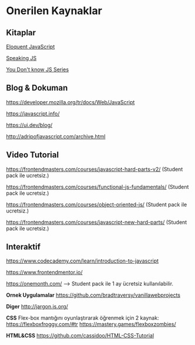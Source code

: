 # Onerilen Kaynaklar

## Kitaplar
[Eloquent JavaScript](https://eloquentjavascript.net/)

[Speaking JS](http://speakingjs.com/es5/index.html)

[You Don't know JS Series](https://github.com/getify/You-Dont-Know-JS)

## Blog & Dokuman
https://developer.mozilla.org/tr/docs/Web/JavaScript

https://javascript.info/

https://ui.dev/blog/

http://adripofjavascript.com/archive.html


## Video Tutorial
https://frontendmasters.com/courses/javascript-hard-parts-v2/ (Student pack ile ucretsiz.)

https://frontendmasters.com/courses/functional-js-fundamentals/ (Student pack ile ucretsiz.)

https://frontendmasters.com/courses/object-oriented-js/ (Student pack ile ucretsiz.)

https://frontendmasters.com/courses/javascript-new-hard-parts/ (Student pack ile ucretsiz.)

## Interaktif
https://www.codecademy.com/learn/introduction-to-javascript

https://www.frontendmentor.io/

https://onemonth.com/ --> Student pack ile 1 ay ücretsiz kullanılabilir.

**Ornek Uygulamalar**
https://github.com/bradtraversy/vanillawebprojects

**Diger**
http://jargon.js.org/

**CSS**
Flex-box mantığını oyunlaştırarak öğrenmek için 2 kaynak:
https://flexboxfroggy.com/#tr
https://mastery.games/flexboxzombies/

**HTML&CSS**
https://github.com/cassidoo/HTML-CSS-Tutorial
